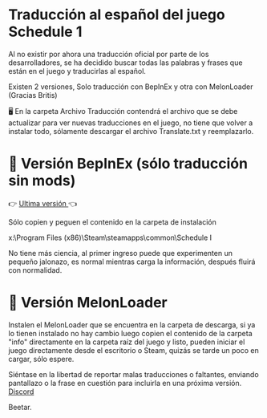 # Traducción al español del juego Schedule 1
Al no existir por ahora una traducción oficial por parte de los desarrolladores, se ha decidido buscar todas las palabras y frases que están en el juego y traducirlas al español.

Existen 2 versiones, Solo traducción con BepInEx y otra con MelonLoader (Gracias Britis)

🖥 En la carpeta Archivo Traducción contendrá el archivo que se debe actualizar para ver nuevas traducciones en el juego, no tiene que volver a instalar todo, sólamente descargar el archivo Translate.txt y reemplazarlo. 


# 🔰 Versión BepInEx (sólo traducción sin mods)
:point_right:  [Ultima versión ](https://github.com/Beetario/schedule1_Spanish/archive/refs/heads/main.zip) :point_left:

Sólo copien y peguen el contenido en la carpeta de instalación 

x:\Program Files (x86)\Steam\steamapps\common\Schedule I

No tiene más ciencia, al primer ingreso puede que experimenten un pequeño jalonazo, es normal mientras carga la información, después fluirá con normalidad. 

# 🔰 Versión MelonLoader

Instalen el MelonLoader que se encuentra en la carpeta de descarga, si ya lo tienen instalado no hay cambio 
luego copien el contenido de la carpeta "info" directamente en la carpeta raíz del juego y listo, pueden iniciar el juego directamente desde el escritorio o Steam, quizás se tarde un poco en cargar, sólo espere. 

Siéntase en la libertad de reportar malas traducciones o faltantes, enviando pantallazo o la frase en cuestión para incluirla en una próxima versión. [Discord ](https://discord.gg/aSvFe9CTrf)


Beetar.
